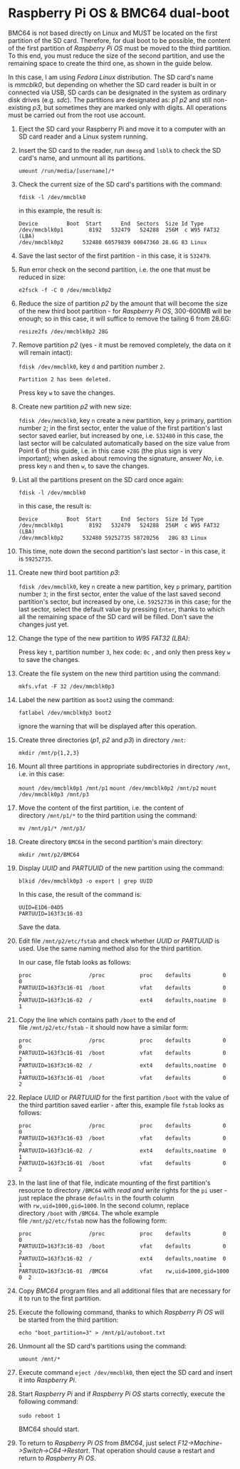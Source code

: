 # Raspberry Pi OS & BMC64 dual-boot

BMC64 is not based directly on Linux and MUST be located on the first partition of the SD card. Therefore, for dual boot to be possible, the content of the first partition of *Raspberry Pi OS* must be moved to the third partition. To this end, you must reduce the size of the second partition, and use the remaining space to create the third one, as shown in the guide below.

In this case, I am using *Fedora Linux* distribution. The SD card's name is *mmcblk0*, but depending on whether the SD card reader is built in or connected via USB, SD cards can be designated in the system as ordinary disk drives (e.g. *sdc*). The partitions are designated as: *p1 p2* and still non-existing *p3*, but sometimes they are marked only with digits. All operations must be carried out from the root use account.

1. Eject the SD card your Raspberry Pi and move it to a computer with an SD card reader and a Linux system running.

2. Insert the SD card to the reader, run ```dmesg``` and ```lsblk``` to check the SD card's name, and unmount all its partitions.

   ```umount /run/media/[username]/*```

3. Check the current size of the SD card's partitions with the command:

   ```fdisk -l /dev/mmcblk0```

   in this example, the result is:

   ```
   Device         Boot  Start      End  Sectors  Size Id Type
   /dev/mmcblk0p1        8192   532479   524288  256M  c W95 FAT32 (LBA)
   /dev/mmcblk0p2      532480 60579839 60047360 28.6G 83 Linux
   ```

4. Save the last sector of the first partition - in this case, it is ```532479```.

5. Run error check on the second partition, i.e. the one that must be reduced in size:

   ```e2fsck -f -C 0 /dev/mmcblk0p2```

6. Reduce the size of partition *p2* by the amount that will become the size of the new third boot partition - for *Raspberry Pi OS*, 300-600MB will be enough; so in this case, it will suffice to remove the tailing 6 from 28.6G:

   ```resize2fs /dev/mmcblk0p2 28G```

7. Remove partition *p2* (yes - it must be removed completely, the data on it will remain intact):

   ```fdisk /dev/mmcblk0```, key ```d``` and partition number ```2```.

   ```Partition 2 has been deleted.```

   Press key ```w``` to save the changes.

8. Create new partition *p2* with new size:

   ```fdisk /dev/mmcblk0```, key ```n``` create a new partition, key ```p``` primary, partition number ```2```; in the first sector, enter the value of the first partition's last sector saved earlier, but increased by one, i.e. ```532480``` in this case, the last sector will be calculated automatically based on the size value from Point 6 of this guide, i.e. in this case ```+28G``` (the plus sign is very important); when asked about removing the signature, answer *No*, i.e. press key ```n``` and then ```w```, to save the changes.

9. List all the partitions present on the SD card once again:

   ```fdisk -l /dev/mmcblk0```

   in this case, the result is:

   ```
   Device         Boot  Start      End  Sectors  Size Id Type
   /dev/mmcblk0p1        8192   532479   524288  256M  c W95 FAT32 (LBA)
   /dev/mmcblk0p2      532480 59252735 58720256   28G 83 Linux
   ```
10. This time, note down the second partition's last sector - in this case, it is ```59252735```.

11. Create new third boot partition *p3*:

    ```fdisk /dev/mmcblk0```, key ```n``` create a new partition, key ```p``` primary, partition number ```3```; in the first sector, enter the value of the last saved second partition's sector, but increased by one, i.e. ```59252736``` in this case; for the last sector, select the default value by pressing ```Enter```, thanks to which all the remaining space of the SD card will be filled. Don't save the changes just yet.

12. Change the type of the new partition to *W95 FAT32 (LBA)*:

    Press key ```t```, partition number ```3```, hex code: ```0c``` , and only then press key ```w``` to save the changes.

13. Create the file system on the new third partition using the command:

    ```mkfs.vfat -F 32 /dev/mmcblk0p3```

14. Label the new partition as ```boot2``` using the command:

    ```fatlabel /dev/mmcblk0p3 boot2```

    ignore the warning that will be displayed after this operation.

15. Create three directories (*p1*, *p2* and *p3*) in directory ```/mnt```:

    ```mkdir /mnt/p{1,2,3}```

16. Mount all three partitions in appropriate subdirectories in directory ```/mnt```, i.e. in this case:

    ```mount /dev/mmcblk0p1 /mnt/p1```
    ```mount /dev/mmcblk0p2 /mnt/p2```
    ```mount /dev/mmcblk0p3 /mnt/p3```

17. Move the content of the first partition, i.e. the content of directory ```/mnt/p1/*``` to the third partition using the command:

    ```mv /mnt/p1/* /mnt/p3/```

18. Create directory ```BMC64``` in the second partition's main directory:

    ```mkdir /mnt/p2/BMC64```

19. Display *UUID* and *PARTUUID* of the new partition using the command:

    ```blkid /dev/mmcblk0p3 -o export | grep UUID```

    In this case, the result of the command is:
    ```
    UUID=E1D6-04D5
    PARTUUID=163f3c16-03
    ```

    Save the data.

20. Edit file ```/mnt/p2/etc/fstab``` and check whether *UUID* or *PARTUUID* is used. Use the same naming method also for the third partition.

    In our case, file fstab looks as follows:
    ```
    proc                  /proc           proc    defaults          0       0
    PARTUUID=163f3c16-01  /boot           vfat    defaults          0       2
    PARTUUID=163f3c16-02  /               ext4    defaults,noatime  0       1
    ```
21. Copy the line which contains path ```/boot``` to the end of file ```/mnt/p2/etc/fstab``` - it should now have a similar form: 
    ```
    proc                  /proc           proc    defaults          0       0
    PARTUUID=163f3c16-01  /boot           vfat    defaults          0       2
    PARTUUID=163f3c16-02  /               ext4    defaults,noatime  0       1
    PARTUUID=163f3c16-01  /boot           vfat    defaults          0       2
    ```
22. Replace *UUID* or *PARTUUID* for the first partition ```/boot``` with the value of the third partition saved earlier - after this, example file ```fstab``` looks as follows:
    ```
    proc                  /proc           proc    defaults          0       0
    PARTUUID=163f3c16-03  /boot           vfat    defaults          0       2
    PARTUUID=163f3c16-02  /               ext4    defaults,noatime  0       1
    PARTUUID=163f3c16-01  /boot           vfat    defaults          0       2
    ```
23. In the last line of that file, indicate mounting of the first partition's resource to directory ```/BMC64``` with *read and write* rights for the ```pi``` user - just replace the phrase ```defaults``` in the fourth column with ```rw,uid=1000,gid=1000```. In the second column, replace directory ```/boot``` with ```/BMC64```. The whole example file ```/mnt/p2/etc/fstab``` now has the following form:
    ```
    proc                  /proc           proc    defaults          0       0
    PARTUUID=163f3c16-03  /boot           vfat    defaults          0       2
    PARTUUID=163f3c16-02  /               ext4    defaults,noatime  0       1
    PARTUUID=163f3c16-01  /BMC64          vfat    rw,uid=1000,gid=1000   0  2
    ```

24. Copy *BMC64* program files and all additional files that are necessary for it to run to the first partition.

25. Execute the following command, thanks to which *Raspberry Pi OS* will be started from the third partition:

    ```echo "boot_partition=3" > /mnt/p1/autoboot.txt```

26. Unmount all the SD card's partitions using the command:

    ```umount /mnt/*```

27. Execute command ```eject /dev/mmcblk0```, then eject the SD card and insert it into *Raspberry Pi*.

28. Start *Raspberry Pi* and if *Raspberry Pi OS* starts correctly, execute the following command:

    ```sudo reboot 1``` 

    BMC64 should start.

29. To return to *Raspberry Pi OS* from *BMC64*, just select *F12->Machine->Switch->C64->Restart*. That operation should cause a restart and return to *Raspberry Pi OS*.


